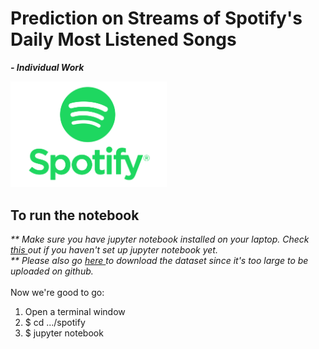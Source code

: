 # Prediction on Streams of Spotify's Daily Most Listened Songs

<i><b>- Individual Work</b></i>

<img src='./spotify/Spotify.jpg' width=250>

## To run the notebook

<i>** Make sure you have jupyter notebook installed on your laptop. Check <a href='https://jupyter.readthedocs.io/en/latest/install.html'>this </a>out if you haven't set up jupyter notebook yet.</i><br>
<i>** Please also go <a href='https://www.kaggle.com/edumucelli/spotifys-worldwide-daily-song-ranking'>here </a>to download the dataset since it's too large to be uploaded on github.</i><br><br>
Now we're good to go:
<ol>
<li> Open a terminal window</li>
<li> $ cd .../spotify</li>
<li> $ jupyter notebook</li>
<ol>
